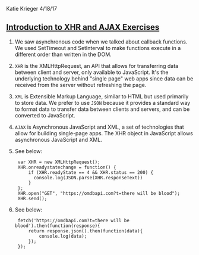Katie Krieger
4/18/17

[Introduction to XHR and AJAX Exercises](https://www.rithmschool.com/courses/intermediate-javascript-part-2/ajax-introduction)
------

1. We saw asynchronous code when we talked about callback functions. We used SetTimeout and SetInterval to make functions execute in a different order than written in the DOM.
2. `XHR` is the XMLHttpRequest, an API that allows for transferring data between client and server, only available to JavaScript. It's the underlying technology behind "single page" web apps since data can be received from the server without refreshing the page.
3. `XML` is Extensible Markup Language, similar to HTML but used primarily to store data. We prefer to use `JSON` because it provides a standard way to format data to transfer data between clients and servers, and can be converted to JavaScript.
4. `AJAX` is Asynchronous JavaScript and XML, a set of technologies that allow for building single-page apps. The XHR object in JavaScript allows asynchronous JavaScript and XML.
5. See below:

		var XHR = new XMLHttpRequest();
		XHR.onreadystatechange = function() {
		    if (XHR.readyState == 4 && XHR.status == 200) {
		      console.log(JSON.parse(XHR.responseText))
		    }
		};
		XHR.open("GET", "https://omdbapi.com?t=there will be blood");
		XHR.send();
		
6. See below:

		fetch('https://omdbapi.com?t=there will be blood').then(function(response){
		    return response.json().then(function(data){
		        console.log(data);
		    });
		});